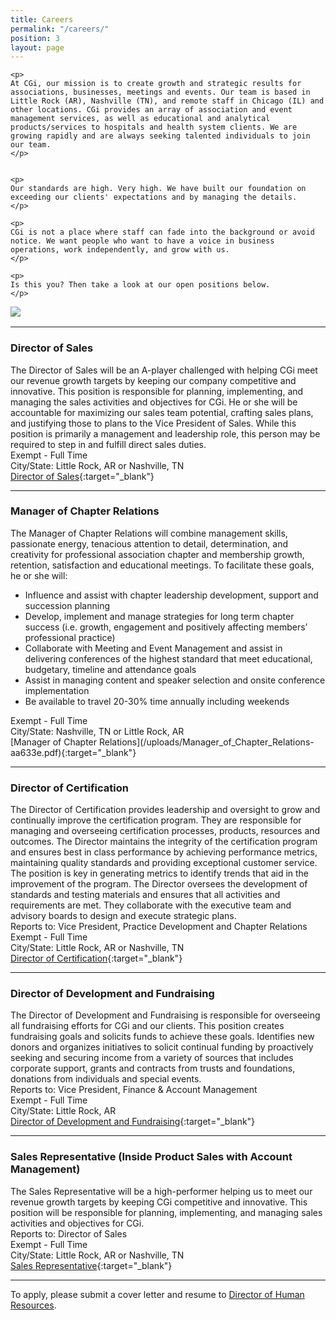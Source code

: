 ```yaml
---
title: Careers
permalink: "/careers/"
position: 3
layout: page
---
```



<div class="row mb-5 pb-4" style="margin-bottom: 1rem !important;">

  <div class="col-md-6">

    <p>
	At CGi, our mission is to create growth and strategic results for associations, businesses, meetings and events. Our team is based in Little Rock (AR), Nashville (TN), and remote staff in Chicago (IL) and other locations. CGi provides an array of association and event management services, as well as educational and analytical products/services to hospitals and health system clients. We are growing rapidly and are always seeking talented individuals to join our team.
    </p>


    <p>
    Our standards are high. Very high. We have built our foundation on exceeding our clients' expectations and by managing the details. 
    </p>

    <p>
    CGi is not a place where staff can fade into the background or avoid notice. We want people who want to have a voice in business operations, work independently, and grow with us. 
    </p>

    <p>
    Is this you? Then take a look at our open positions below.
    </p>

  </div>

  <div class="col-md-6">
    <img src="/uploads/Highland%20Ridge%20II.jpg" style="max-height: 375px;">
  </div>

</div>


<hr>



### Director of Sales
The Director of Sales will be an A-player challenged with helping CGi meet our revenue growth targets by keeping our company competitive and innovative. This position is responsible for planning, implementing, and managing the sales activities and objectives for CGi. He or she will be accountable for maximizing our sales team potential, crafting sales plans, and justifying those to plans to the Vice President of Sales.
While this position is primarily a management and leadership role, this person may be required to step in and fulfill direct sales duties.<br />
Exempt - Full Time<br />
City/State: Little Rock, AR or Nashville, TN<br />
[Director of Sales](/uploads/Director_of_Sales.pdf){:target="_blank"}


<hr>


### Manager of Chapter Relations
The Manager of Chapter Relations will combine management skills, passionate energy, tenacious attention to detail, determination, and creativity for professional association chapter and membership growth, retention, satisfaction and educational meetings. To facilitate these goals, he or she will:
<ul>
<li>Influence and assist with chapter leadership development, support and succession planning</li>
<li>Develop, implement and manage strategies for long term chapter success (i.e. growth, engagement and positively affecting members’ professional practice)</li>
<li>Collaborate with Meeting and Event Management and assist in delivering conferences of the highest standard that meet educational, budgetary, timeline and attendance goals</li>
<li>Assist in managing content and speaker selection and onsite conference implementation</li>
<li>Be available to travel 20-30% time annually including weekends</li>
</ul>
Exempt - Full Time<br />
City/State: Nashville, TN or Little Rock, AR<br />
[Manager of Chapter Relations](/uploads/Manager_of_Chapter_Relations-aa633e.pdf){:target="_blank"}


<hr>

### Director of Certification
The Director of Certification provides leadership and oversight to grow and continually improve the certification program. They are responsible for managing and overseeing certification processes, products, resources and outcomes. The Director maintains the integrity of the certification program and ensures best in class performance by achieving performance metrics, maintaining quality standards and providing exceptional customer service. The position is key in generating metrics to identify trends that aid in the improvement of the program. The Director oversees the development of standards and testing materials and ensures that all activities and requirements are met. They collaborate with the executive team and advisory boards to design and execute strategic plans.<br />
Reports to: Vice President, Practice Development and Chapter Relations<br />
Exempt - Full Time<br />
City/State: Little Rock, AR or Nashville, TN<br />
[Director of Certification](/uploads/Director-of-Certification.pdf){:target="_blank"}

<hr>


### Director of Development and Fundraising
The Director of Development and Fundraising is responsible for overseeing all fundraising efforts for CGi and our clients. This position creates fundraising goals and solicits funds to achieve these goals. Identifies new donors and organizes initiatives to solicit continual funding by proactively seeking and securing income from a variety of sources that includes corporate support, grants and contracts from trusts and foundations, donations from individuals and special events.<br />
Reports to: Vice President, Finance & Account Management<br />
Exempt - Full Time<br />
City/State: Little Rock, AR<br />
[Director of Development and Fundraising](/uploads/Director%20Fundraising.pdf){:target="_blank"}

<hr>


### Sales Representative (Inside Product Sales with Account Management)
The Sales Representative will be a high-performer helping us to meet our revenue growth
targets by keeping CGi competitive and innovative. This position will be responsible for
planning, implementing, and managing sales activities and objectives for CGi.<br />
Reports to: Director of Sales<br />
Exempt - Full Time<br />
City/State: Little Rock, AR or Nashville, TN<br />
[Sales Representative](/uploads/Sales_Representative.pdf){:target="_blank"}

<hr>


To apply, please submit a cover letter and resume to [Director of Human Resources](mailto:clund@cgiresults.com).
